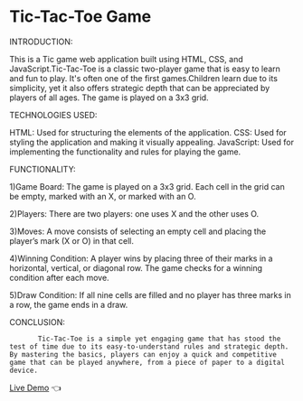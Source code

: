 # Tic-Tac-Toe Game

INTRODUCTION:

This is a Tic game web application built using HTML, CSS, and JavaScript.Tic-Tac-Toe is a classic two-player game that is easy to learn and fun to play. It's often one of the first 
games.Children learn due to its simplicity, yet it also offers strategic depth that can be appreciated by players of all ages. The game is played on a 3x3 grid.

TECHNOLOGIES USED:

HTML: Used for structuring the elements of the application.
CSS: Used for styling the application and making it visually appealing.
JavaScript: Used for implementing the functionality and rules for playing the game.


FUNCTIONALITY:

1)Game Board:
The game is played on a 3x3 grid.
Each cell in the grid can be empty, marked with an X, or marked with an O.

2)Players:
There are two players: one uses X and the other uses O.

3)Moves:
A move consists of selecting an empty cell and placing the player’s mark (X or O) in that cell.

4)Winning Condition:
A player wins by placing three of their marks in a horizontal, vertical, or diagonal row.
The game checks for a winning condition after each move.

5)Draw Condition:
If all nine cells are filled and no player has three marks in a row, the game ends in a draw.


CONCLUSION:

           Tic-Tac-Toe is a simple yet engaging game that has stood the test of time due to its easy-to-understand rules and strategic depth. By mastering the basics, players can enjoy a quick and competitive game that can be played anywhere, from a piece of paper to a digital device.

[Live Demo](https://furip0x.github.io/tic_tac_toe/) :point_left:

